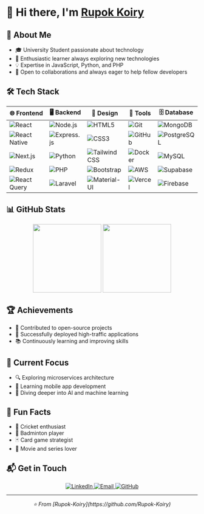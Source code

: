 # 👋 Hi there, I'm [Rupok Koiry](https://github.com/Rupok-Koiry)

## 🚀 About Me

- 🎓 University Student passionate about technology
- 🌱 Enthusiastic learner always exploring new technologies
- 💡 Expertise in JavaScript, Python, and PHP
- 🤝 Open to collaborations and always eager to help fellow developers

## 🛠️ Tech Stack

| 🌐 Frontend | 🖥️ Backend | 🎨 Design | 🔧 Tools | 🗄️ Database |
|-------------|------------|-----------|----------|-------------|
| ![React](https://img.shields.io/badge/-React-61DAFB?style=flat-square&logo=react&logoColor=black) | ![Node.js](https://img.shields.io/badge/-Node.js-339933?style=flat-square&logo=node.js&logoColor=white) | ![HTML5](https://img.shields.io/badge/-HTML5-E34F26?style=flat-square&logo=html5&logoColor=white) | ![Git](https://img.shields.io/badge/-Git-F05032?style=flat-square&logo=git&logoColor=white) | ![MongoDB](https://img.shields.io/badge/-MongoDB-47A248?style=flat-square&logo=mongodb&logoColor=white) |
| ![React Native](https://img.shields.io/badge/-React%20Native-61DAFB?style=flat-square&logo=react&logoColor=black) | ![Express.js](https://img.shields.io/badge/-Express.js-000000?style=flat-square&logo=express&logoColor=white) | ![CSS3](https://img.shields.io/badge/-CSS3-1572B6?style=flat-square&logo=css3&logoColor=white) | ![GitHub](https://img.shields.io/badge/-GitHub-181717?style=flat-square&logo=github&logoColor=white) | ![PostgreSQL](https://img.shields.io/badge/-PostgreSQL-336791?style=flat-square&logo=postgresql&logoColor=white) |
| ![Next.js](https://img.shields.io/badge/-Next.js-000000?style=flat-square&logo=next.js&logoColor=white) | ![Python](https://img.shields.io/badge/-Python-3776AB?style=flat-square&logo=python&logoColor=white) | ![Tailwind CSS](https://img.shields.io/badge/-Tailwind%20CSS-38B2AC?style=flat-square&logo=tailwind-css&logoColor=white) | ![Docker](https://img.shields.io/badge/-Docker-2496ED?style=flat-square&logo=docker&logoColor=white) | ![MySQL](https://img.shields.io/badge/-MySQL-4479A1?style=flat-square&logo=mysql&logoColor=white) |
| ![Redux](https://img.shields.io/badge/-Redux-764ABC?style=flat-square&logo=redux&logoColor=white) | ![PHP](https://img.shields.io/badge/-PHP-777BB4?style=flat-square&logo=php&logoColor=white) | ![Bootstrap](https://img.shields.io/badge/-Bootstrap-7952B3?style=flat-square&logo=bootstrap&logoColor=white) | ![AWS](https://img.shields.io/badge/-AWS-232F3E?style=flat-square&logo=amazon-aws&logoColor=white) | ![Supabase](https://img.shields.io/badge/-Supabase-3ECF8E?style=flat-square&logo=supabase&logoColor=white) |
| ![React Query](https://img.shields.io/badge/-React%20Query-FF4154?style=flat-square&logo=react%20query&logoColor=white) | ![Laravel](https://img.shields.io/badge/-Laravel-FF2D20?style=flat-square&logo=laravel&logoColor=white) | ![Material-UI](https://img.shields.io/badge/-Material--UI-0081CB?style=flat-square&logo=material-ui&logoColor=white) | ![Vercel](https://img.shields.io/badge/-Vercel-000000?style=flat-square&logo=vercel&logoColor=white) | ![Firebase](https://img.shields.io/badge/-Firebase-FFCA28?style=flat-square&logo=firebase&logoColor=black) |

## 📊 GitHub Stats

<div align="center">
  <img height="180em" src="https://github-readme-stats-eight-theta.vercel.app/api?username=Rupok-Koiry&show_icons=true&theme=tokyonight&include_all_commits=true&count_private=true"/>
  <img height="180em" src="https://github-readme-stats-eight-theta.vercel.app/api/top-langs/?username=Rupok-Koiry&layout=compact&langs_count=8&theme=tokyonight"/>
</div>

## 🏆 Achievements

- 🏅 Contributed to open-source projects
- 🎉 Successfully deployed high-traffic applications
- 📚 Continuously learning and improving skills

## 🎯 Current Focus

- 🔍 Exploring microservices architecture
- 📱 Learning mobile app development
- 🧠 Diving deeper into AI and machine learning

## 🌟 Fun Facts

- 🏏 Cricket enthusiast
- 🏸 Badminton player
- 🃏 Card game strategist
- 🍿 Movie and series lover

## 📬 Get in Touch

<div align="center">
  <a href="https://www.linkedin.com/in/rupok-koiry" target="_blank">
    <img src="https://img.shields.io/badge/LinkedIn-0077B5?style=for-the-badge&logo=linkedin&logoColor=white" alt="LinkedIn"/>
  </a>
  <a href="mailto:koiry.rupok@gmail.com">
    <img src="https://img.shields.io/badge/Gmail-D14836?style=for-the-badge&logo=gmail&logoColor=white" alt="Email"/>
  </a>
  <a href="https://github.com/Rupok-Koiry" target="_blank">
    <img src="https://img.shields.io/badge/GitHub-100000?style=for-the-badge&logo=github&logoColor=white" alt="GitHub"/>
  </a>
</div>

---

<div align="center">
  <i>⭐️ From [Rupok-Koiry](https://github.com/Rupok-Koiry)</i>
</div>

